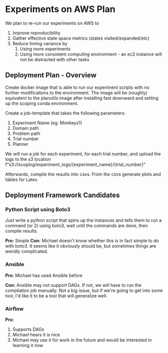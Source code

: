 # Experiments on AWS Plan

We plan to re-run our experiments on AWS to

1. Improve reproducibility
2. Gather effective state space metrics (states visited/expanded/etc)
3. Reduce timing variance by
   1. Using more experiments
   2. Using more consistent computing environment - an ec2 instance will not be distracted with other tasks



## Deployment Plan - Overview

Create docker image that is able to run our experiment scripts with no further modifications to the environment. The image will be (roughly) equivalent to the planutils image after installing fast downward and setting up the scoping conda environment. 

Create a job-template that takes the following parameters:

1. Experiment Name (eg. Monkeys1)
2. Domain path
3. Problem path
4. Trial number
5. Planner

We will run a job for each experiment, for each trial number, and upload the logs to the s3 location f"s3://scoping/experiment_logs/{experiment_name}/{trial_number}"

Afterwards, compile the results into csvs. From the csvs generate plots and tables for Latex.


## Deployment Framework Candidates

### Python Script using Boto3

Just write a python script that spins up the instances and tells them to run a command (or 2) using boto3, wait until the commands are done, then compile results.

**Pro:** Simple
**Con:** Michael doesn't know whether this is in fact simple to do with boto3. It seems like it obviously should be, but sometimes things are weirdly complicated.

### Ansible

**Pro:** Michael has used Ansible before

**Con:** Ansible may not support DAGs. If not, we will have to run the compilation job manually. Not a big issue, but if we're going to get into some tool, I'd like it to be a tool that will generalize well.

### Airflow

**Pro:**

1. Supports DAGs
2. Michael hears it is nice
3. Michael may use it for work in the future and would be interested in learning it now